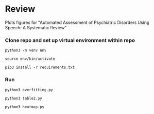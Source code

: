 # Review
Plots figures for "Automated Assessment of Psychiatric Disorders Using Speech: A Systematic Review"

### Clone repo and set up virtual environment within repo
```python3 -m venv env```

```source env/bin/activate```

```pip3 install -r requirements.txt```



### Run

```python3 overfitting.py```

```python3 table2.py```

```python3 heatmap.py```

